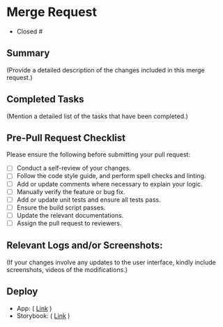 # Merge Request

- Closed #

## Summary

(Provide a detailed description of the changes included in this merge request.)


## Completed Tasks

(Mention a detailed list of the tasks that have been completed.)

## Pre-Pull Request Checklist

Please ensure the following before submitting your pull request:

- [ ] Conduct a self-review of your changes.
- [ ] Follow the code style guide, and perform spell checks and linting.
- [ ] Add or update comments where necessary to explain your logic.
- [ ] Manually verify the feature or bug fix.
- [ ] Add or update unit tests and ensure all tests pass.
- [ ] Ensure the build script passes.
- [ ] Update the relevant documentations.
- [ ] Assign the pull request to reviewers.

## Relevant Logs and/or Screenshots:

(If your changes involve any updates to the user interface, kindly include screenshots, videos of the modifications.)

## Deploy

- App: ( [Link](https://nextjs-training-practice-one-g8v2cr1pi-hienduongs-projects.vercel.app/) )
- Storybook: ( [Link](https://nextjs-training-practice-one-storybook-q6l885lte.vercel.app/?path=%2Fdocs%2Fcomponents-linkwithicon--docs) )
